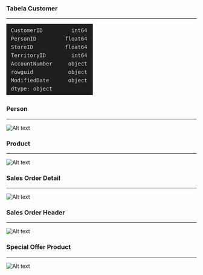 ### **Tabela Customer**
---
[![Alt text](https://github.com/rbsmotta/bike-manufacturing-company/blob/main/img/data/customer.png)](https://digitalocean.com)

### **Person**
---
<img title="person" alt="Alt text" src=/home/robson/repositorios/bike-manufacturing-company/img/data/person.png>

### **Product**
---
<img title="product" alt="Alt text" src=/home/robson/repositorios/bike-manufacturing-company/img/data/product.png>

### **Sales Order Detail**
---
<img title="sales_order_detail" alt="Alt text" src=/home/robson/repositorios/bike-manufacturing-company/img/data/sales-order-detail.png>

### **Sales Order Header**
---
<img title="sales_order_header" alt="Alt text" src=/home/robson/repositorios/bike-manufacturing-company/img/data/sales-order-header.png>

### **Special Offer Product**
---
<img title="special_offer_product" alt="Alt text" src=/home/robson/repositorios/bike-manufacturing-company/img/data/special-offer-product.png>
